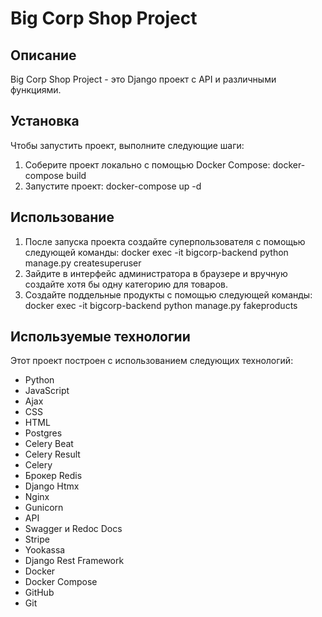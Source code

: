 # Big Corp Shop Project

## Описание
Big Corp Shop Project - это Django проект с API и различными функциями.


## Установка
Чтобы запустить проект, выполните следующие шаги:
1. Соберите проект локально с помощью Docker Compose: docker-compose build
2. Запустите проект: docker-compose up -d

## Использование
1. После запуска проекта создайте суперпользователя с помощью следующей команды: docker exec -it bigcorp-backend python manage.py createsuperuser
2. Зайдите в интерфейс администратора в браузере и вручную создайте хотя бы одну категорию для товаров.
3. Создайте поддельные продукты с помощью следующей команды: docker exec -it bigcorp-backend python manage.py fakeproducts

## Используемые технологии
Этот проект построен с использованием следующих технологий:
- Python
- JavaScript
- Ajax
- CSS
- HTML
- Postgres
- Celery Beat
- Celery Result
- Celery
- Брокер Redis
- Django Htmx
- Nginx
- Gunicorn
- API
- Swagger и Redoc Docs
- Stripe
- Yookassa
- Django Rest Framework
- Docker
- Docker Compose
- GitHub
- Git
